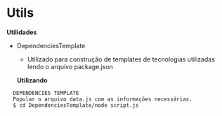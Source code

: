 # Utils #

**Utilidades**
- DependenciesTemplate
    - Utilizado para construção de templates de tecnologias utilizadas lendo o arquivo package.json

	**Utilizando**
```
  DEPENDENCIES TEMPLATE
  Popular o arquivo data.js com as informações necessárias.
  $ cd DependenciesTemplate/node script.js
```
